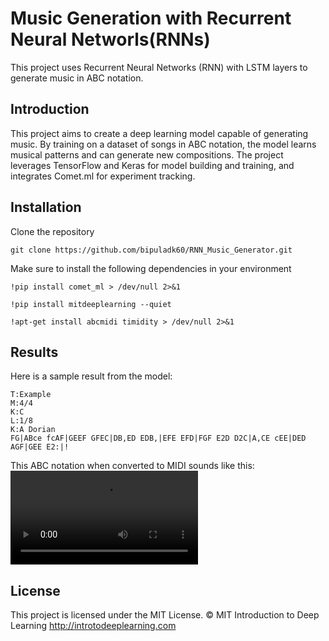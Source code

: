 # Music Generation with Recurrent Neural Networls(RNNs)
This project uses Recurrent Neural Networks (RNN) with LSTM layers to generate music in ABC notation.

## Introduction
This project aims to create a deep learning model capable of generating music. By training on a dataset of songs in ABC notation, the model learns musical patterns and can generate new compositions. The project leverages TensorFlow and Keras for model building and training, and integrates Comet.ml for experiment tracking.

## Installation
Clone the repository
```
git clone https://github.com/bipuladk60/RNN_Music_Generator.git
```
Make sure to install the following dependencies in your environment
```
!pip install comet_ml > /dev/null 2>&1
```
```
!pip install mitdeeplearning --quiet
```
```
!apt-get install abcmidi timidity > /dev/null 2>&1
```

## Results
Here is a sample result from the model:
```X:1
T:Example
M:4/4
K:C
L:1/8
K:A Dorian
FG|ABce fcAF|GEEF GFEC|DB,ED EDB,|EFE EFD|FGF E2D D2C|A,CE cEE|DED AGF|GEE E2:|!
```
This ABC notation when converted to MIDI sounds like this: 
![Music](https://dl.dropbox.com/scl/fi/1el468n44sta8gkz4dyvk/output_0.mov?rlkey=s3i87v0bja94euasul9vsdz2k&st=s3eu3t9h&dl=0)
## License

This project is licensed under the MIT License.
© MIT Introduction to Deep Learning
http://introtodeeplearning.com
